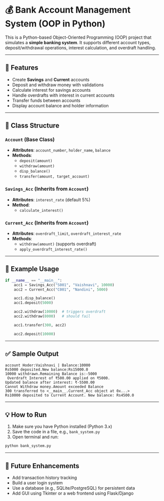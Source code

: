 # 💰 Bank Account Management System (OOP in Python)

This is a Python-based Object-Oriented Programming (OOP) project that simulates a **simple banking system**. It supports different account types, deposit/withdrawal operations, interest calculation, and overdraft handling.

---

## 🚀 Features

- Create **Savings** and **Current** accounts  
- Deposit and withdraw money with validations  
- Calculate interest for savings accounts  
- Handle overdrafts with interest in current accounts  
- Transfer funds between accounts  
- Display account balance and holder information  

---

## 🏦 Class Structure

### `Account` (Base Class)
- **Attributes**: `account_number`, `holder_name`, `balance`
- **Methods**:
  - `deposit(amount)`
  - `withdraw(amount)`
  - `disp_balance()`
  - `transfer(amount, target_account)`

### `Savings_Acc` (Inherits from `Account`)
- **Attributes**: `interest_rate` (default 5%)
- **Method**: 
  - `calculate_interest()`

### `Current_Acc` (Inherits from `Account`)
- **Attributes**: `overdraft_limit`, `overdraft_interest_rate`
- **Methods**:
  - `withdraw(amount)` (supports overdraft)
  - `apply_overdraft_interest_rate()`

---

## 🧪 Example Usage

```python
if __name__ == "__main__":
    acc1 = Savings_Acc("S001", "Vaishnavi", 10000)
    acc2 = Current_Acc("C001", "Nandini", 5000)

    acc1.disp_balance()
    acc1.deposit(5000)

    acc2.withdraw(10000)  # triggers overdraft
    acc2.withdraw(8000)   # should fail

    acc1.transfer(300, acc2)

    acc2.deposit(10000)
```

---

## ✅ Sample Output

```
account Hoder:Vaishnavi | Balance:10000
Rs5000 deposited.New balance:Rs15000.0
10000 withdrawn.Remaining Balance is:-5000
 Overdraft Interest of ₹500.00 applied on ₹5000.
Updated balance after interest: ₹-5500.00
Cannot Withdraw money.Amount exceeded Balance
300 transferred to <__main__.Current_Acc object at 0x...>
Rs10000 deposited to Current Account. New balance: Rs4500.0
```

---

## 💡 How to Run

1. Make sure you have Python installed (Python 3.x)
2. Save the code in a file, e.g., `bank_system.py`
3. Open terminal and run:

```bash
python bank_system.py
```

---

## 📌 Future Enhancements

- Add transaction history tracking  
- Build a user login system  
- Use a database (e.g., SQLite/PostgreSQL) for persistent data  
- Add GUI using Tkinter or a web frontend using Flask/Django  

